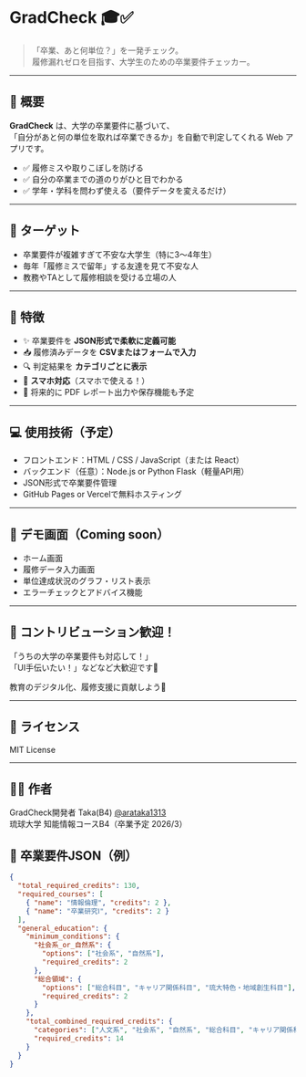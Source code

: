 # GradCheck 🎓✅

> 「卒業、あと何単位？」を一発チェック。  
> 履修漏れゼロを目指す、大学生のための卒業要件チェッカー。

---

## 📌 概要

**GradCheck** は、大学の卒業要件に基づいて、  
「自分があと何の単位を取れば卒業できるか」を自動で判定してくれる Web アプリです。

- ✅ 履修ミスや取りこぼしを防げる
- ✅ 自分の卒業までの道のりがひと目でわかる
- ✅ 学年・学科を問わず使える（要件データを変えるだけ）

---

## 🎯 ターゲット

- 卒業要件が複雑すぎて不安な大学生（特に3〜4年生）
- 毎年「履修ミスで留年」する友達を見て不安な人
- 教務やTAとして履修相談を受ける立場の人

---

## 🧩 特徴

- ✨ 卒業要件を **JSON形式で柔軟に定義可能**
- 📥 履修済みデータを **CSVまたはフォームで入力**
- 🔍 判定結果を **カテゴリごとに表示**
- 📱 **スマホ対応**（スマホで使える！）
- 📄 将来的に PDF レポート出力や保存機能も予定

---

## 💻 使用技術（予定）

- フロントエンド：HTML / CSS / JavaScript（または React）
- バックエンド（任意）：Node.js or Python Flask（軽量API用）
- JSON形式で卒業要件管理
- GitHub Pages or Vercelで無料ホスティング

---

## 🧪 デモ画面（Coming soon）

- ホーム画面
- 履修データ入力画面
- 単位達成状況のグラフ・リスト表示
- エラーチェックとアドバイス機能

---

## 🙌 コントリビューション歓迎！

「うちの大学の卒業要件も対応して！」  
「UI手伝いたい！」などなど大歓迎です🎉  

教育のデジタル化、履修支援に貢献しよう💪

---

## 📄 ライセンス

MIT License

---

## 👨‍💻 作者

GradCheck開発者  Taka(B4)
[@arataka1313](https://github.com/arataka1313)  
琉球大学 知能情報コースB4（卒業予定 2026/3）

## 📂 卒業要件JSON（例）

```json
{
  "total_required_credits": 130,
  "required_courses": [
    { "name": "情報倫理", "credits": 2 },
    { "name": "卒業研究Ⅰ", "credits": 2 }
  ],
  "general_education": {
    "minimum_conditions": {
      "社会系_or_自然系": {
        "options": ["社会系", "自然系"],
        "required_credits": 2
      },
      "総合領域": {
        "options": ["総合科目", "キャリア関係科目", "琉大特色・地域創生科目"],
        "required_credits": 2
      }
    },
    "total_combined_required_credits": {
      "categories": ["人文系", "社会系", "自然系", "総合科目", "キャリア関係科目", "琉大特色・地域創生科目"],
      "required_credits": 14
    }
  }
}
